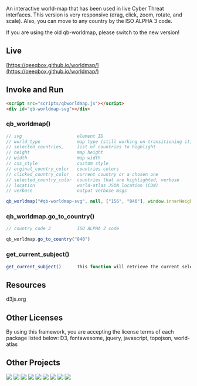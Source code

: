 An interactive world-map that has been used in live Cyber Threat interfaces. This version is very responsive (drag, click, zoom, rotate, and scale). Also, you can move to any country by the ISO ALPHA 3 code.

If you are using the old qb-worldmap, please switch to the new version!

## Live
[https://qeeqbox.github.io/worldmap/](https://qeeqbox.github.io/worldmap/)

## Invoke and Run
```html
<script src="scripts/qbworldmap.js"></script>
<div id="qb-worldmap-svg"></div>
```

### qb_worldmap()
```js
// svg                     element ID
// world_type              map type (still working on transitioning it)
// selected_countries,     list of countries to highlight
// height                  map height
// width                   map width
// css_style               custom style
// orginal_country_color   countries colors
// clicked_country_color   current country or a chosen one
// selected_country_color  countries that are highlighted, verbose
// location                world-atlas JSON location (CDN)
// verbose                 output verbose msgs

qb_worldmap("#qb-worldmap-svg", null, ["156", "840"], window.innerHeight, window.innerWidth, null, "#cccccc", "#FFFF99", "#ff726f", null, true)
```

### qb_worldmap.go_to_country()
```js
// country_code_3          ISO ALPHA 3 code

qb_worldmap.go_to_country("840")
```

### get_current_subject()
```js
get_current_subject()      This function will retrieve the current selected country
```

## Resources
d3js.org

## Other Licenses
By using this framework, you are accepting the license terms of each package listed below:
D3, fontawesome, jquery, javascript, topojson, world-atlas

## Other Projects
[![](https://github.com/qeeqbox/.github/blob/main/data/social-analyzer.png)](https://github.com/qeeqbox/social-analyzer) [![](https://github.com/qeeqbox/.github/blob/main/data/analyzer.png)](https://github.com/qeeqbox/analyzer) [![](https://github.com/qeeqbox/.github/blob/main/data/chameleon.png)](https://github.com/qeeqbox/chameleon) [![](https://github.com/qeeqbox/.github/blob/main/data/honeypots.png)](https://github.com/qeeqbox/honeypots) [![](https://github.com/qeeqbox/.github/blob/main/data/url-sandbox.png)](https://github.com/qeeqbox/url-sandbox) [![](https://github.com/qeeqbox/.github/blob/main/data/woodpecker.png)](https://github.com/qeeqbox/woodpecker) [![](https://github.com/qeeqbox/.github/blob/main/data/docker-images.png)](https://github.com/qeeqbox/docker-images) [![](https://github.com/qeeqbox/.github/blob/main/data/seahorse.png)](https://github.com/qeeqbox/seahorse) [![](https://github.com/qeeqbox/.github/blob/main/data/rhino.png)](https://github.com/qeeqbox/rhino)
